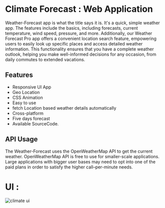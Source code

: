 
# Climate Forecast : Web Application

Weather-Forecast app is what the title says it is. It's a quick, simple weather app. The features include the basics, including forecasts, current temperature, wind speed, pressure, and more.
Additionally, our Weather Forecast Pro app offers a convenient location search feature, empowering users to easily look up specific places and access detailed weather information. This functionality ensures that you have a complete weather outlook, helping you make well-informed decisions for any occasion, from daily commutes to extended vacations.


## Features

- Responsive UI App
- Geo Location
- CSS Animation
- Easy to use
- fetch Location based weather details automatically
- Cross-platform
- Five days forecast
- Available SourceCode.


## API Usage

The Weather-Forecast uses the OpenWeatherMap API to get the current weather. OpenWeatherMap API is free to use for smaller-scale applications. Large applications with bigger user bases may need to opt into one of the paid plans in order to satisfy the higher call–per-minute needs.


# UI :

![climate ui](https://github.com/mohit-thakur09/climate-forecast/assets/82665617/e179b71a-f2d7-4ec8-bbd4-530fc08ce509)
